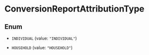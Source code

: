 

# ConversionReportAttributionType

## Enum


* `INDIVIDUAL` (value: `"INDIVIDUAL"`)

* `HOUSEHOLD` (value: `"HOUSEHOLD"`)



